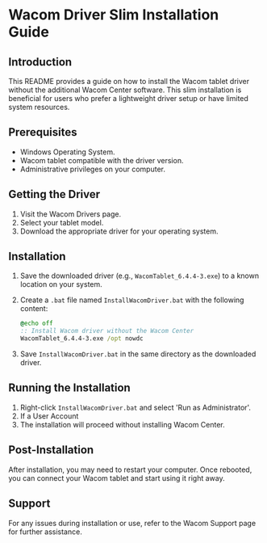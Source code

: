 # Wacom Driver Slim Installation Guide

## Introduction

This README provides a guide on how to install the Wacom tablet driver without the additional Wacom Center software. This slim installation is beneficial for users who prefer a lightweight driver setup or have limited system resources.

## Prerequisites

- Windows Operating System.
- Wacom tablet compatible with the driver version.
- Administrative privileges on your computer.

## Getting the Driver

1. Visit the Wacom Drivers page.
2. Select your tablet model.
3. Download the appropriate driver for your operating system.

## Installation

1. Save the downloaded driver (e.g., `WacomTablet_6.4.4-3.exe`) to a known location on your system.
2. Create a `.bat` file named `InstallWacomDriver.bat` with the following content:

    ```bat
    @echo off
    :: Install Wacom driver without the Wacom Center
    WacomTablet_6.4.4-3.exe /opt nowdc
    ```

3. Save `InstallWacomDriver.bat` in the same directory as the downloaded driver.

## Running the Installation

1. Right-click `InstallWacomDriver.bat` and select 'Run as Administrator'.
2. If a User Account 
3. The installation will proceed without installing Wacom Center.

## Post-Installation
After installation, you may need to restart your computer. Once rebooted, you can connect your Wacom tablet and start using it right away.

## Support
For any issues during installation or use, refer to the Wacom Support page for further assistance.
